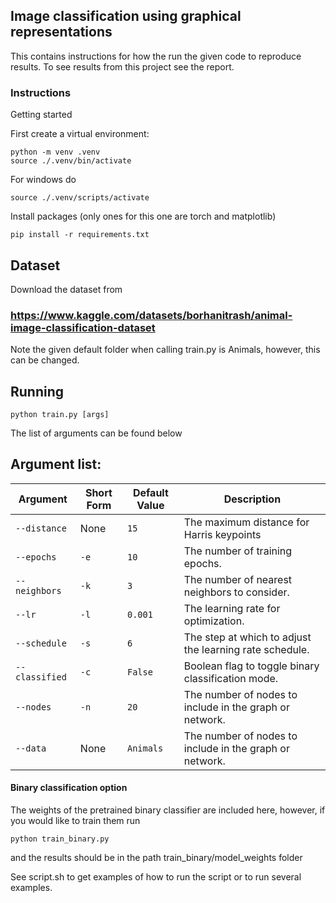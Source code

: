 ## Image classification using graphical representations

This contains instructions for how the run the given code to reproduce results.
To see results from this project see the report.

### Instructions

Getting started 

First create a virtual environment:

```console
python -m venv .venv
source ./.venv/bin/activate
```
For windows do 
```console
source ./.venv/scripts/activate
```
Install packages (only ones for this one are torch and matplotlib)
```console
pip install -r requirements.txt
```

## Dataset 
Download the dataset from 
### https://www.kaggle.com/datasets/borhanitrash/animal-image-classification-dataset
Note the given default folder when calling train.py is Animals, however, this can be changed. 



## Running 
```console
python train.py [args]
```
The list of arguments can be found below 

## Argument list:

| Argument            | Short Form | Default Value | Description                                                  |
|---------------------|------------|---------------|--------------------------------------------------------------|
| `--distance`        | None       | `15`          | The maximum distance for Harris keypoints                    |
| `--epochs`          | `-e`       | `10`          | The number of training epochs.                               |
| `--neighbors`       | `-k`       | `3`           | The number of nearest neighbors to consider.                 |
| `--lr`              | `-l`       | `0.001`       | The learning rate for optimization.                          |
| `--schedule`        | `-s`       | `6`           | The step at which to adjust the learning rate schedule.      |
| `--classified`      | `-c`       | `False`       | Boolean flag to toggle binary classification mode.           |
| `--nodes`           | `-n`       | `20`          | The number of nodes to include in the graph or network.      |
| `--data`            | None       | `Animals`     | The number of nodes to include in the graph or network.      |



#### Binary classification option
The weights of the pretrained binary classifier are included here, however, if you would like to train them run 
```console
python train_binary.py
```
and the results should be in the path train_binary/model_weights folder 


See script.sh to get examples of how to run the script or to run several examples. 

